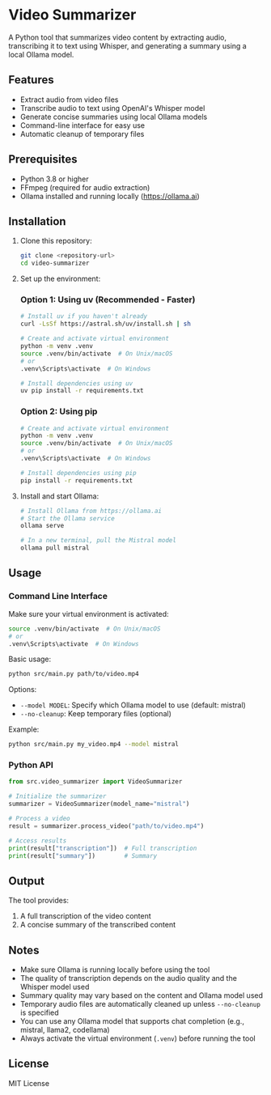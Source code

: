 # Video Summarizer

A Python tool that summarizes video content by extracting audio, transcribing it to text using Whisper, and generating a summary using a local Ollama model.

## Features

- Extract audio from video files
- Transcribe audio to text using OpenAI's Whisper model
- Generate concise summaries using local Ollama models
- Command-line interface for easy use
- Automatic cleanup of temporary files

## Prerequisites

- Python 3.8 or higher
- FFmpeg (required for audio extraction)
- Ollama installed and running locally (https://ollama.ai)

## Installation

1. Clone this repository:
   ```bash
   git clone <repository-url>
   cd video-summarizer
   ```

2. Set up the environment:

   ### Option 1: Using uv (Recommended - Faster)
   ```bash
   # Install uv if you haven't already
   curl -LsSf https://astral.sh/uv/install.sh | sh

   # Create and activate virtual environment
   python -m venv .venv
   source .venv/bin/activate  # On Unix/macOS
   # or
   .venv\Scripts\activate  # On Windows

   # Install dependencies using uv
   uv pip install -r requirements.txt
   ```

   ### Option 2: Using pip
   ```bash
   # Create and activate virtual environment
   python -m venv .venv
   source .venv/bin/activate  # On Unix/macOS
   # or
   .venv\Scripts\activate  # On Windows

   # Install dependencies using pip
   pip install -r requirements.txt
   ```

3. Install and start Ollama:
   ```bash
   # Install Ollama from https://ollama.ai
   # Start the Ollama service
   ollama serve
   
   # In a new terminal, pull the Mistral model
   ollama pull mistral
   ```

## Usage

### Command Line Interface

Make sure your virtual environment is activated:
```bash
source .venv/bin/activate  # On Unix/macOS
# or
.venv\Scripts\activate  # On Windows
```

Basic usage:
```bash
python src/main.py path/to/video.mp4
```

Options:
- `--model MODEL`: Specify which Ollama model to use (default: mistral)
- `--no-cleanup`: Keep temporary files (optional)

Example:
```bash
python src/main.py my_video.mp4 --model mistral
```

### Python API

```python
from src.video_summarizer import VideoSummarizer

# Initialize the summarizer
summarizer = VideoSummarizer(model_name="mistral")

# Process a video
result = summarizer.process_video("path/to/video.mp4")

# Access results
print(result["transcription"])  # Full transcription
print(result["summary"])        # Summary
```

## Output

The tool provides:
1. A full transcription of the video content
2. A concise summary of the transcribed content

## Notes

- Make sure Ollama is running locally before using the tool
- The quality of transcription depends on the audio quality and the Whisper model used
- Summary quality may vary based on the content and Ollama model used
- Temporary audio files are automatically cleaned up unless `--no-cleanup` is specified
- You can use any Ollama model that supports chat completion (e.g., mistral, llama2, codellama)
- Always activate the virtual environment (`.venv`) before running the tool

## License

MIT License 